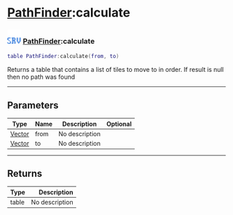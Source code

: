 # [PathFinder](../pathfinder/README.md):calculate

### <img src="../../.gitbook/assets/server.png" width="32" height="32" /> [PathFinder](../pathfinder/README.md):calculate

```lua
table PathFinder:calculate(from, to)
```

Returns a table<Vector> that contains a list of tiles to move to in order. If result is null then no path was found<br>

-----------------
## Parameters

| Type   | Name | Description | Optional |
| ------ | ---- | ----------- | -------: |
| [Vector](../vector/README.md) | from | No description |  |
| [Vector](../vector/README.md) | to | No description |  |

-----------------
## Returns

| Type   | Description |
| ------ | ----------: |
| table | No description |
